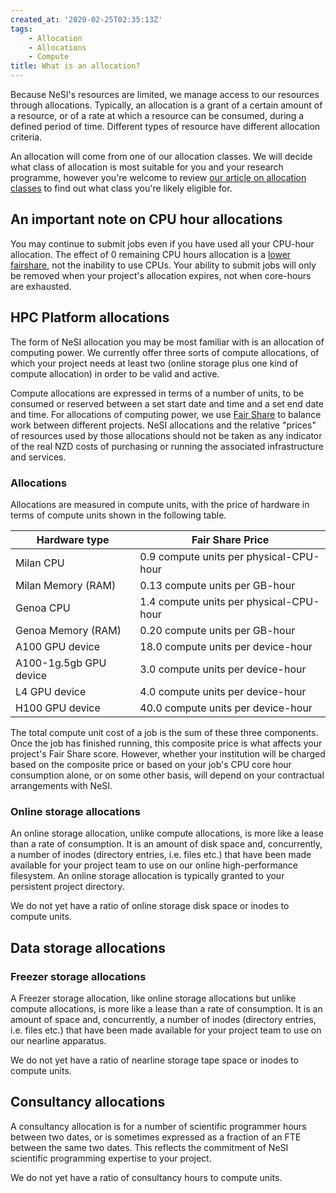 ```yaml
---
created_at: '2020-02-25T02:35:13Z'
tags: 
    - Allocation
    - Allocations
    - Compute
title: What is an allocation?
---
```


Because NeSI's resources are limited, we manage access to our resources
through allocations. Typically, an allocation is a grant of a certain
amount of a resource, or of a rate at which a resource can be consumed,
during a defined period of time. Different types of resource have
different allocation criteria.

An allocation will come from one of our allocation classes. We will
decide what class of allocation is most suitable for you and your
research programme, however you're welcome to review [our article on
allocation classes](../../General/NeSI_Policies/Allocation_classes.md)
to find out what class you're likely eligible for.

## An important note on CPU hour allocations

You may continue to submit jobs even if you have used all your CPU-hour
allocation. The effect of 0 remaining CPU hours allocation is a
[lower fairshare](../../Scientific_Computing/Batch_Jobs/Fair_Share.md),
not the inability to use CPUs. Your ability to submit jobs will only be
removed when your project's allocation expires, not when core-hours are
exhausted.

## HPC Platform allocations

The form of NeSI allocation you may be most familiar with is an
allocation of computing power. We currently offer three sorts of compute
allocations, of which your project needs at least two (online storage
plus one kind of compute allocation) in order to be valid and active.

Compute allocations are expressed in terms of a number of units, to be
consumed or reserved between a set start date and time and a set end
date and time. For allocations of computing power, we use [Fair
Share](../../Scientific_Computing/Batch_Jobs/Fair_Share.md)
to balance work between different projects. NeSI allocations and the
relative "prices" of resources used by those allocations should not be
taken as any indicator of the real NZD costs of purchasing or running
the associated infrastructure and services.

### Allocations

Allocations are measured in compute units, with the price of hardware in terms of compute units shown in the
following table.

|  Hardware type         |    Fair Share Price                     |
|------------------------|-----------------------------------------|
| Milan CPU              | 0.9 compute units per physical-CPU-hour |
| Milan Memory (RAM)     | 0.13 compute units per GB-hour          |
| Genoa CPU              | 1.4 compute units per physical-CPU-hour |
| Genoa Memory (RAM)     | 0.20 compute units per GB-hour          |
| A100 GPU device        | 18.0 compute units per device-hour      |
| A100-1g.5gb GPU device | 3.0 compute units per device-hour       |
| L4 GPU device          | 4.0 compute units per device-hour       |
| H100 GPU device        | 40.0 compute units per device-hour      |

The total compute unit cost of a job is the sum of these three
components. Once the job has finished running, this composite price is
what affects your project's Fair Share score. However, whether your
institution will be charged based on the composite price or based on
your job's CPU core hour consumption alone, or on some other basis, will
depend on your contractual arrangements with NeSI.

### Online storage allocations

An online storage allocation, unlike compute allocations, is more like a
lease than a rate of consumption. It is an amount of disk space and,
concurrently, a number of inodes (directory entries, i.e. files etc.)
that have been made available for your project team to use on our online
high-performance filesystem. An online storage allocation is typically
granted to your persistent project directory.

We do not yet have a ratio of online storage disk space or inodes to
compute units.

## Data storage allocations

### Freezer storage allocations

A Freezer storage allocation, like online storage allocations but
unlike compute allocations, is more like a lease than a rate of
consumption. It is an amount of space and, concurrently, a number of
inodes (directory entries, i.e. files etc.) that have been made
available for your project team to use on our nearline apparatus.

We do not yet have a ratio of nearline storage tape space or inodes to
compute units.

## Consultancy allocations

A consultancy allocation is for a number of scientific programmer hours
between two dates, or is sometimes expressed as a fraction of an FTE
between the same two dates. This reflects the commitment of NeSI
scientific programming expertise to your project.

We do not yet have a ratio of consultancy hours to compute
units.
